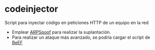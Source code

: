 # codeinjector
Script para inyectar código en peticiones HTTP de un equipo en la red

* Emplear [ARPSpoof](https://github.com/juliospau/arpspoof) para realizar la suplantación.
* Para realizar un ataque más avanzado, se podría cargar el script de [BeEF](https://beefproject.com/)
